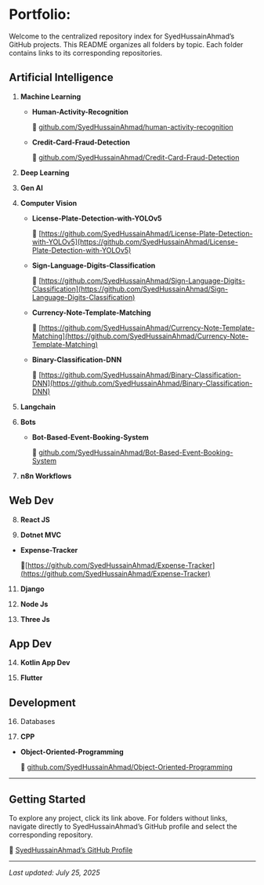 # Portfolio:

Welcome to the centralized repository index for SyedHussainAhmad’s GitHub projects. This README organizes all folders by topic. Each folder contains links to its corresponding repositories.

**Artificial Intelligence**
---
1. **Machine Learning**

   * **Human-Activity-Recognition**

     🔗 [github.com/SyedHussainAhmad/human-activity-recognition](https://github.com/SyedHussainAhmad/human-activity-recognition)
   * **Credit-Card-Fraud-Detection**

     🔗 [github.com/SyedHussainAhmad/Credit-Card-Fraud-Detection](https://github.com/SyedHussainAhmad/Credit-Card-Fraud-Detection)

2. **Deep Learning**

3. **Gen AI**

4. **Computer Vision**

   * **License-Plate-Detection-with-YOLOv5**

     🔗 [https://github.com/SyedHussainAhmad/License-Plate-Detection-with-YOLOv5](https://github.com/SyedHussainAhmad/License-Plate-Detection-with-YOLOv5)
   * **Sign-Language-Digits-Classification**

     🔗 [https://github.com/SyedHussainAhmad/Sign-Language-Digits-Classification](https://github.com/SyedHussainAhmad/Sign-Language-Digits-Classification)
   * **Currency-Note-Template-Matching**

     🔗 [https://github.com/SyedHussainAhmad/Currency-Note-Template-Matching](https://github.com/SyedHussainAhmad/Currency-Note-Template-Matching)
   * **Binary-Classification-DNN**

     🔗 [https://github.com/SyedHussainAhmad/Binary-Classification-DNN](https://github.com/SyedHussainAhmad/Binary-Classification-DNN)
     
5. **Langchain**

6. **Bots**

   * **Bot-Based-Event-Booking-System**

     🔗 [github.com/SyedHussainAhmad/Bot-Based-Event-Booking-System](https://github.com/SyedHussainAhmad/Bot-Based-Event-Booking-System)

7. **n8n Workflows**

**Web Dev**
---
8. **React JS**

10. **Dotnet MVC**

   * **Expense-Tracker**

     🔗[https://github.com/SyedHussainAhmad/Expense-Tracker](https://github.com/SyedHussainAhmad/Expense-Tracker)
          
11. **Django**

12. **Node Js**

13. **Three Js**

**App Dev**
---
14. **Kotlin App Dev**

15. **Flutter**

**Development**
---
16. Databases

17. **CPP**

   * **Object-Oriented-Programming**

     🔗 [github.com/SyedHussainAhmad/Object-Oriented-Programming](https://github.com/SyedHussainAhmad/Object-Oriented-Programming)

---

## Getting Started

To explore any project, click its link above. For folders without links, navigate directly to SyedHussainAhmad’s GitHub profile and select the corresponding repository.

🔗 [SyedHussainAhmad’s GitHub Profile](https://github.com/SyedHussainAhmad)

---

*Last updated: July 25, 2025*

